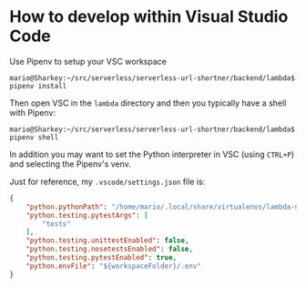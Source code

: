 # How to develop within Visual Studio Code

Use Pipenv to setup your VSC workspace

```
mario@Sharkey:~/src/serverless/serverless-url-shortner/backend/lambda$ pipenv install
```

Then open VSC in the `lambda` directory and then you typically have a shell with Pipenv:

```
mario@Sharkey:~/src/serverless/serverless-url-shortner/backend/lambda$ pipenv shell
```

In addition you may want to set the Python interpreter in VSC (using `CTRL+P`) and selecting the Pipenv's venv.

Just for reference, my `.vscode/settings.json` file is:

```json
{
    "python.pythonPath": "/home/mario/.local/share/virtualenvs/lambda-nx6Apu_T/bin/python",
    "python.testing.pytestArgs": [
        "tests"
    ],
    "python.testing.unittestEnabled": false,
    "python.testing.nosetestsEnabled": false,
    "python.testing.pytestEnabled": true,
    "python.envFile": "${workspaceFolder}/.env"
}
```
